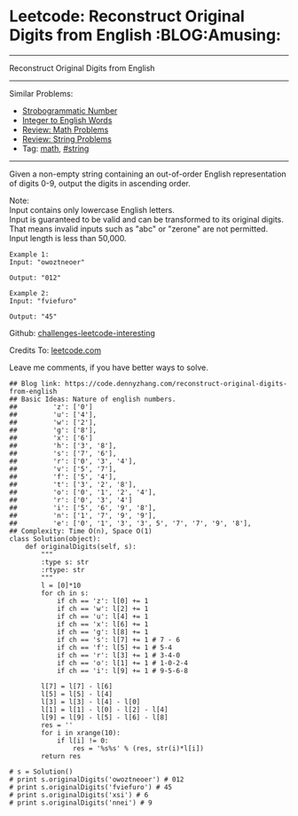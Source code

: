 # Leetcode: Reconstruct Original Digits from English     :BLOG:Amusing:


---

Reconstruct Original Digits from English  

---

Similar Problems:  
-   [Strobogrammatic Number](https://code.dennyzhang.com/strobogrammatic-number)
-   [Integer to English Words](https://code.dennyzhang.com/integer-to-english-words)
-   [Review: Math Problems](https://code.dennyzhang.com/review-math)
-   [Review: String Problems](https://code.dennyzhang.com/review-string)
-   Tag: [math](https://code.dennyzhang.com/tag/math), [#string](https://code.dennyzhang.com/tag/string)

---

Given a non-empty string containing an out-of-order English representation of digits 0-9, output the digits in ascending order.  

Note:  
Input contains only lowercase English letters.  
Input is guaranteed to be valid and can be transformed to its original digits. That means invalid inputs such as "abc" or "zerone" are not permitted.  
Input length is less than 50,000.  

    Example 1:
    Input: "owoztneoer"
    
    Output: "012"

    Example 2:
    Input: "fviefuro"
    
    Output: "45"

Github: [challenges-leetcode-interesting](https://github.com/DennyZhang/challenges-leetcode-interesting/tree/master/reconstruct-original-digits-from-english)  

Credits To: [leetcode.com](https://leetcode.com/problems/reconstruct-original-digits-from-english/description/)  

Leave me comments, if you have better ways to solve.  

    ## Blog link: https://code.dennyzhang.com/reconstruct-original-digits-from-english
    ## Basic Ideas: Nature of english numbers.
    ##         'z': ['0']
    ##         'u': ['4'],
    ##         'w': ['2'],
    ##         'g': ['8'],
    ##         'x': ['6']
    ##         'h': ['3', '8'],
    ##         's': ['7', '6'],
    ##         'r': ['0', '3', '4'],
    ##         'v': ['5', '7'],
    ##         'f': ['5', '4'],
    ##         't': ['3', '2', '8'],
    ##         'o': ['0', '1', '2', '4'],
    ##         'r': ['0', '3', '4']
    ##         'i': ['5', '6', '9', '8'],
    ##         'n': ['1', '7', '9', '9'],
    ##         'e': ['0', '1', '3', '3', 5', '7', '7', '9', '8'],
    ## Complexity: Time O(n), Space O(1)
    class Solution(object):
        def originalDigits(self, s):
            """
            :type s: str
            :rtype: str
            """
            l = [0]*10
            for ch in s:
                if ch == 'z': l[0] += 1
                if ch == 'w': l[2] += 1
                if ch == 'u': l[4] += 1
                if ch == 'x': l[6] += 1
                if ch == 'g': l[8] += 1
                if ch == 's': l[7] += 1 # 7 - 6
                if ch == 'f': l[5] += 1 # 5-4
                if ch == 'r': l[3] += 1 # 3-4-0
                if ch == 'o': l[1] += 1 # 1-0-2-4                
                if ch == 'i': l[9] += 1 # 9-5-6-8
    
            l[7] = l[7] - l[6]
            l[5] = l[5] - l[4]
            l[3] = l[3] - l[4] - l[0]
            l[1] = l[1] - l[0] - l[2] - l[4]
            l[9] = l[9] - l[5] - l[6] - l[8]
            res = ''
            for i in xrange(10):
                if l[i] != 0:
                    res = '%s%s' % (res, str(i)*l[i])
            return res
    
    # s = Solution()
    # print s.originalDigits('owoztneoer') # 012
    # print s.originalDigits('fviefuro') # 45
    # print s.originalDigits('xsi') # 6
    # print s.originalDigits('nnei') # 9